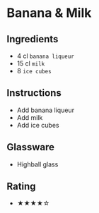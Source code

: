 # Banana & Milk

## Ingredients
- 4 cl `banana liqueur`
- 15 cl `milk`
- 8 `ice cubes`

## Instructions
- Add banana liqueur
- Add milk
- Add ice cubes

## Glassware
- Highball glass

## Rating
- ★★★★☆